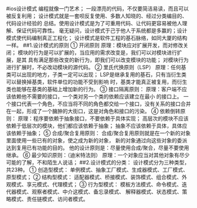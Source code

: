 #ios设计模式
        编程就像一门艺术；
        一段漂亮的代码，不仅要简洁易读，而且可以被反复利用；
        设计模式就是一套呗反复使用、多数人知晓的、经过分类编目的、代码设计经验的
    总结。使用设计模式是为了可重用代码、让代码更容易被他人理解、保证代码可靠性。
    毫无疑问，设计模式于己于他人于系统都是多赢的；设计模式使代码编制真正工程化；
    设计模式是软件工程的基石脉络，如同大厦的结构一样。
##1.设计模式的原则
    ① 开闭原则
        原理：模块应对扩展开发，而对修改关闭；
        模块的行为是可以扩展的，当应用的需求改变是，我们可以对模块进行扩展，是其
    具有满足那些改变的新行为，即我们可以改变模块的功能；
        对模块行为进行扩展时，不必改动模块的源代码。
    ② 里氏代换原则（LSP）
        原理：任何基类可以出现的地方，子类一定可以出现；
        LSP是继承复用的基石，只有当衍生类可以替换掉基类，软件单位的功能不受到影响
    时，基类才能真正被复用，而衍生类也能够在基类的基础上增加新的行为。
    ③ 接口隔离原则：
        原理：客户端不应该依赖他不需要的接口，一个类对另一个类的依赖应该建立在最小
    的接口上。
        一个接口代表一个角色，不应当将不同的角色都交给一个接口，没有关系的接口合并
    在一起，形成了一个臃肿的大街口，这是对角色和接口的污染。
    ④ 依赖倒转原则：
        原理：程序要依赖于抽象接口，不要依赖于具体实现；
        高层次的模块不应该依赖于低层次的模块，他们都应该依赖于抽象；
        抽象不应该依赖于具体，具体应该依赖于抽象；
    ⑤ 合成/聚合复用原则：
        合成/聚合复用原则就是在一个新的对象里面使用一些已有的对象，使之成为新的对象，
    新的对象通过向这些对象的委派达到复用已有功能的目的。
        他的设计原则是：尽量使用合成/聚合，尽量不要使用继承。
    ⑥ 最少知识原则：（迪米特法则）
        原理：一个对象应当对其他对象有尽少可能的了解，不和陌生人说话；
##2.设计模式的分类：
        设计模式分为三种类型，共23种。
        ① 创造型模式：
            单例模式、抽象工厂模式、生成器模式、工厂模式、原型模式；
        ② 结构型模式：
            适配器模式、桥接模式、装饰模式、组合模式、外观模式、享元模式、代理模式；
        ③ 行为型模式：
            模板方法模式、命令模式、迭代器模式、观察者模式、中介这模式、备忘录模式、
        解释器模式、状态模式、策略模式、责任链模式、访问者模式。
        
